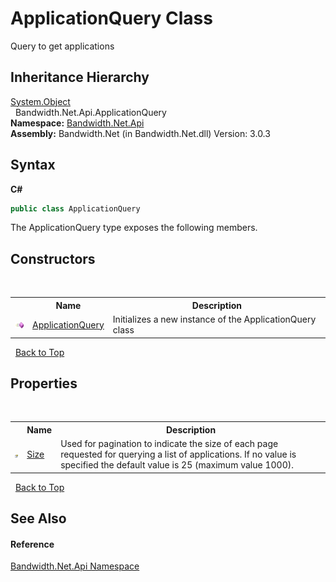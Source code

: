 ﻿# ApplicationQuery Class
 

Query to get applications


## Inheritance Hierarchy
<a href="http://msdn2.microsoft.com/en-us/library/e5kfa45b" target="_blank">System.Object</a><br />&nbsp;&nbsp;Bandwidth.Net.Api.ApplicationQuery<br />
**Namespace:**&nbsp;<a href ="N_Bandwidth_Net_Api.md">Bandwidth.Net.Api</a><br />**Assembly:**&nbsp;Bandwidth.Net (in Bandwidth.Net.dll) Version: 3.0.3

## Syntax

**C#**<br />
``` C#
public class ApplicationQuery
```

The ApplicationQuery type exposes the following members.


## Constructors
&nbsp;<table><tr><th></th><th>Name</th><th>Description</th></tr><tr><td>![Public method](media/pubmethod.gif "Public method")</td><td><a href ="M_Bandwidth_Net_Api_ApplicationQuery__ctor.md">ApplicationQuery</a></td><td>
Initializes a new instance of the ApplicationQuery class</td></tr></table>&nbsp;
<a href="#applicationquery-class">Back to Top</a>

## Properties
&nbsp;<table><tr><th></th><th>Name</th><th>Description</th></tr><tr><td>![Public property](media/pubproperty.gif "Public property")</td><td><a href ="P_Bandwidth_Net_Api_ApplicationQuery_Size.md">Size</a></td><td>
Used for pagination to indicate the size of each page requested for querying a list of applications. If no value is specified the default value is 25 (maximum value 1000).</td></tr></table>&nbsp;
<a href="#applicationquery-class">Back to Top</a>

## See Also


#### Reference
<a href ="N_Bandwidth_Net_Api.md">Bandwidth.Net.Api Namespace</a><br />